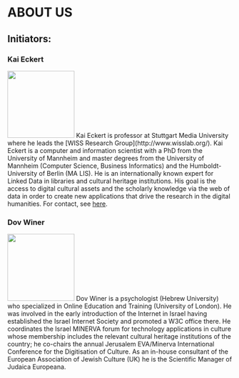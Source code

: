 # ABOUT US

## Initiators:

### Kai Eckert
<img src="/img/kai-portrait-600px.jpg"  style="width: 150px;" class="floatLeft">
Kai Eckert is professor at Stuttgart Media University where he leads the [WISS Research Group](http://www.wisslab.org/). Kai Eckert is a computer and information scientist with a PhD from the University of Mannheim and master degrees from the University of Mannheim (Computer Science, Business Informatics) and the Humboldt-University of Berlin (MA LIS). He is an internationally known expert for Linked Data in libraries and cultural heritage institutions. His goal is the access to digital cultural assets and the scholarly knowledge via the web of data in order to create new applications that drive the research in the digital humanities. For contact, see <a href="http://wiss.iuk.hdm-stuttgart.de/people/kai-eckert/"> here</a>.


### Dov Winer
<img src="/img/dov_winer.jpg"  style="width: 150px;" class="floatLeft">
Dov Winer is a psychologist (Hebrew University) who specialized in Online Education and Training (University of London). He was involved in the early introduction of the Internet in Israel having established the Israel Internet Society and promoted a W3C office there. He coordinates the Israel MINERVA forum for technology applications in culture whose membership includes the relevant cultural heritage institutions of the country; he co-chairs the annual Jerusalem EVA/Minerva International Conference for the Digitisation of Culture. As an in-house consultant of the European Association of Jewish Culture (UK) he is the Scientific Manager of Judaica Europeana.

